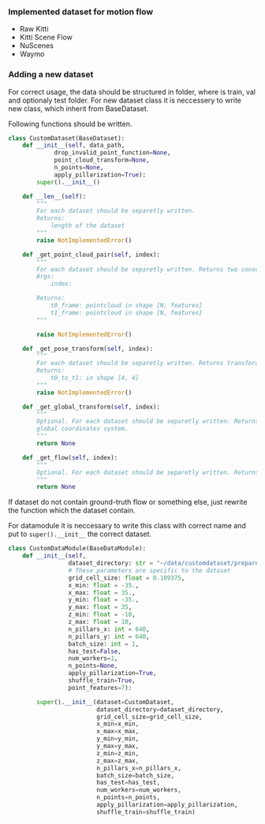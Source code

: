 ### Implemented dataset for motion flow 

- Raw Kitti
- Kitti Scene Flow
- NuScenes
- Waymo

### Adding a new dataset



For correct usage, the data should be structured in folder, where is train, val and optionaly test folder. 
For new dataset class it is neccessery to write new class, which inherit from BaseDataset. 

Following functions should be written. 


```python
class CustomDataset(BaseDataset):
    def __init__(self, data_path,
             drop_invalid_point_function=None,
             point_cloud_transform=None,
             n_points=None,
             apply_pillarization=True):
        super().__init__()

    def __len__(self):
        """
        For each dataset should be separetly written. 
        Returns:
            length of the dataset
        """
        raise NotImplementedError()

    def _get_point_cloud_pair(self, index):
        """
        For each dataset should be separetly written. Returns two consecutive point clouds.
        Args:
            index:

        Returns:
            t0_frame: pointcloud in shape [N, features]
            t1_frame: pointcloud in shape [N, features]
        """

        raise NotImplementedError()

    def _get_pose_transform(self, index):
        """
        For each dataset should be separetly written. Returns transforamtion from t0 to t1
        Returns:
            t0_to_t1: in shape [4, 4]
        """
        raise NotImplementedError()

    def _get_global_transform(self, index):
        """
        Optional. For each dataset should be separetly written. Returns transforamtion from t0 to 
        global coordinates system.
        """
        return None

    def _get_flow(self, index):
        """
        Optional. For each dataset should be separetly written. Returns gt flow from frame t0 in shape [N, channels].
        """
        return None
```
If dataset do not contain ground-truth flow or something else, just rewrite the function which the dataset contain. 


For datamodule it is neccessary to write this class with correct name and put to ```super().__init__``` the correct dataset.

```python
class CustomDataModule(BaseDataModule):
    def __init__(self,
                 dataset_directory: str = "~/data/customdataset/prepared/",
                 # These parameters are specific to the dataset
                 grid_cell_size: float = 0.109375,
                 x_min: float = -35.,
                 x_max: float = 35.,
                 y_min: float = -35.,
                 y_max: float = 35,
                 z_min: float = -10,
                 z_max: float = 10,
                 n_pillars_x: int = 640,
                 n_pillars_y: int = 640,
                 batch_size: int = 1,
                 has_test=False,
                 num_workers=1,
                 n_points=None,
                 apply_pillarization=True,
                 shuffle_train=True,
                 point_features=7):

        super().__init__(dataset=CustomDataset,
                         dataset_directory=dataset_directory,
                         grid_cell_size=grid_cell_size,
                         x_min=x_min,
                         x_max=x_max,
                         y_min=y_min,
                         y_max=y_max,
                         z_min=z_min,
                         z_max=z_max,
                         n_pillars_x=n_pillars_x,
                         batch_size=batch_size,
                         has_test=has_test,
                         num_workers=num_workers,
                         n_points=n_points,
                         apply_pillarization=apply_pillarization,
                         shuffle_train=shuffle_train)
```
